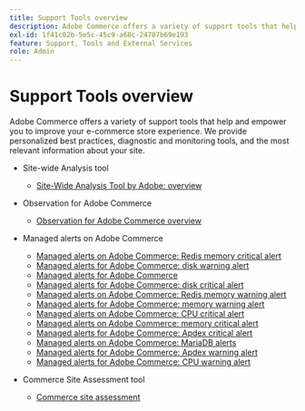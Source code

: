 ```yaml
---
title: Support Tools overview
description: Adobe Commerce offers a variety of support tools that help and empower you to improve your e-commerce store experience. We provide personalized best practices, diagnostic and monitoring tools, and the most relevant information about your site.
exl-id: 1f41c02b-5e5c-45c9-a68c-24787b69e193
feature: Support, Tools and External Services
role: Admin
---
```

# Support Tools overview

Adobe Commerce offers a variety of support tools that help and empower you to improve your e-commerce store experience. We provide personalized best practices, diagnostic and monitoring tools, and the most relevant information about your site.

* Site-wide Analysis tool

  * [Site-Wide Analysis Tool by Adobe: overview](/help/support-tools/site-wide-analysis-tool/swat-tool-overview.md)

* Observation for Adobe Commerce

  * [Observation for Adobe Commerce overview](https://experienceleague.adobe.com/en/docs/commerce-operations/tools/observation-for-adobe-commerce/intro)

* Managed alerts on Adobe Commerce
  * [Managed alerts on Adobe Commerce: Redis memory critical alert](/help/support-tools/managed-alerts-for-adobe-commerce/managed-alerts-on-magento-commerce-redis-memory-critical-alert.md)
  * [Managed alerts for Adobe Commerce: disk warning alert](/help/support-tools/managed-alerts-for-adobe-commerce/managed-alerts-for-magento-commerce-disk-warning-alert.md)
  * [Managed alerts for Adobe Commerce](/help/support-tools/managed-alerts-for-adobe-commerce/managed-alerts-for-magento-commerce.md)
  * [Managed alerts for Adobe Commerce: disk critical alert](/help/support-tools/managed-alerts-for-adobe-commerce/managed-alerts-for-magento-commerce-disk-critical-alert.md)
  * [Managed alerts on Adobe Commerce: Redis memory warning alert](/help/support-tools/managed-alerts-for-adobe-commerce/managed-alerts-on-magento-commerce-redis-memory-warning-alert.md)
  * [Managed alerts for Adobe Commerce: memory warning alert](/help/support-tools/managed-alerts-for-adobe-commerce/managed-alerts-for-magento-commerce-memory-warning-alert.md)
  * [Managed alerts on Adobe Commerce: CPU critical alert](/help/support-tools/managed-alerts-for-adobe-commerce/managed-alerts-on-magento-commerce-cpu-critical-alert.md)
  * [Managed alerts on Adobe Commerce: memory critical alert](/help/support-tools/managed-alerts-for-adobe-commerce/managed-alerts-on-magento-commerce-memory-critical-alert.md)
  * [Managed alerts for Adobe Commerce: Apdex critical alert](/help/support-tools/managed-alerts-for-adobe-commerce/managed-alerts-for-magento-commerce-apdex-critical-alert.md)
  * [Managed alerts on Adobe Commerce: MariaDB alerts](/help/support-tools/managed-alerts-for-adobe-commerce/managed-alerts-on-magento-commerce-mariadb-alerts.md)
  * [Managed alerts for Adobe Commerce: Apdex warning alert](/help/support-tools/managed-alerts-for-adobe-commerce/managed-alerts-for-magento-commerce-apdex-warning-alert.md)
  * [Managed alerts for Adobe Commerce: CPU warning alert](/help/support-tools/managed-alerts-for-adobe-commerce/managed-alerts-for-magento-commerce-cpu-warning-alert.md)
* Commerce Site Assessment tool
  * [Commerce site assessment](https://experienceleague.adobe.com/tools/commerce-site-assessment/index.html)
